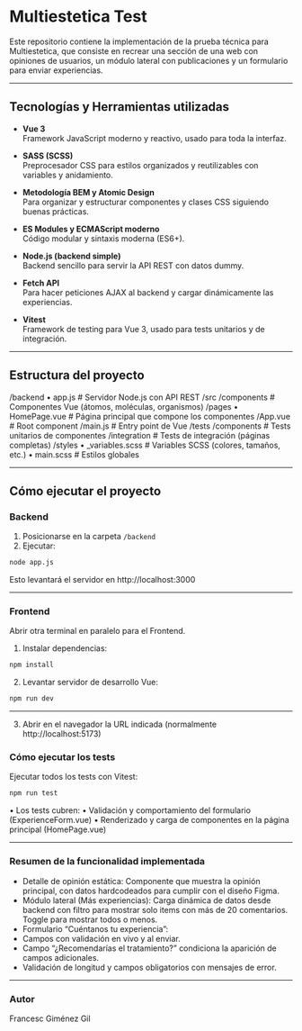 # Multiestetica Test

Este repositorio contiene la implementación de la prueba técnica para Multiestetica, que consiste en recrear una sección de una web con opiniones de usuarios, un módulo lateral con publicaciones y un formulario para enviar experiencias.

---

## Tecnologías y Herramientas utilizadas

- **Vue 3**  
  Framework JavaScript moderno y reactivo, usado para toda la interfaz.

- **SASS (SCSS)**  
  Preprocesador CSS para estilos organizados y reutilizables con variables y anidamiento.

- **Metodología BEM y Atomic Design**  
  Para organizar y estructurar componentes y clases CSS siguiendo buenas prácticas.

- **ES Modules y ECMAScript moderno**  
  Código modular y sintaxis moderna (ES6+).

- **Node.js (backend simple)**  
  Backend sencillo para servir la API REST con datos dummy.

- **Fetch API**  
  Para hacer peticiones AJAX al backend y cargar dinámicamente las experiencias.

- **Vitest**  
  Framework de testing para Vue 3, usado para tests unitarios y de integración.

---

## Estructura del proyecto

/backend
• app.js # Servidor Node.js con API REST
/src
/components # Componentes Vue (átomos, moléculas, organismos)
/pages
• HomePage.vue # Página principal que compone los componentes
/App.vue # Root component
/main.js # Entry point de Vue
/tests
/components # Tests unitarios de componentes
/integration # Tests de integración (páginas completas)
/styles
• \_variables.scss # Variables SCSS (colores, tamaños, etc.)
• main.scss # Estilos globales

---

## Cómo ejecutar el proyecto

### Backend

1. Posicionarse en la carpeta `/backend`
2. Ejecutar:

```bash
node app.js
```

Esto levantará el servidor en http://localhost:3000

---

### Frontend

Abrir otra terminal en paralelo para el Frontend.

1. Instalar dependencias:

```bash
npm install
```

2. Levantar servidor de desarrollo Vue:

```bash
npm run dev
```

---

3. Abrir en el navegador la URL indicada (normalmente http://localhost:5173)

### Cómo ejecutar los tests

Ejecutar todos los tests con Vitest:

```bash
npm run test
```

• Los tests cubren:
• Validación y comportamiento del formulario (ExperienceForm.vue)
• Renderizado y carga de componentes en la página principal (HomePage.vue)

---

### Resumen de la funcionalidad implementada

- Detalle de opinión estática: Componente que muestra la opinión principal, con datos hardcodeados para cumplir con el diseño Figma.
- Módulo lateral (Más experiencias): Carga dinámica de datos desde backend con filtro para mostrar solo items con más de 20 comentarios. Toggle para mostrar todos o menos.
- Formulario “Cuéntanos tu experiencia”:
- Campos con validación en vivo y al enviar.
- Campo “¿Recomendarías el tratamiento?” condiciona la aparición de campos adicionales.
- Validación de longitud y campos obligatorios con mensajes de error.

---

### Autor

Francesc Giménez Gil
